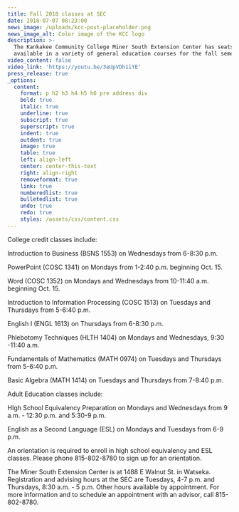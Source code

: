 ```yaml
---
title: Fall 2018 classes at SEC
date: 2018-07-07 08:23:00
news_image: /uploads/kcc-post-placeholder.png
news_image_alt: Color image of the KCC logo
description: >-
  ​The Kankakee Community College Miner South Extension Center has seats
  available in a variety of general education courses for the fall semester.
video_content: false
video_link: 'https://youtu.be/3eUpVDh1iYE'
press_release: true
_options:
  content:
    format: p h2 h3 h4 h5 h6 pre address div
    bold: true
    italic: true
    underline: true
    subscript: true
    superscript: true
    indent: true
    outdent: true
    image: true
    table: true
    left: align-left
    center: center-this-text
    right: align-right
    removeformat: true
    link: true
    numberedlist: true
    bulletedlist: true
    undo: true
    redo: true
    styles: /assets/css/content.css
---
```


College credit classes include:

Introduction to Business (BSNS 1553) on Wednesdays from 6-8:30 p.m.

PowerPoint (COSC 1341) on Mondays from 1-2:40 p.m. beginning Oct. 15.

Word (COSC 1352) on Mondays and Wednesdays from 10-11:40 a.m. beginning Oct. 15.

Introduction to Information Processing (COSC 1513) on Tuesdays and Thursdays from 5-6:40 p.m.

English I (ENGL 1613) on Thursdays from 6-8:30 p.m.

Phlebotomy Techniques (HLTH 1404) on Mondays and Wednesdays, 9:30 -11:40 a.m.

Fundamentals of Mathematics (MATH 0974) on Tuesdays and Thursdays from 5-6:40 p.m.

Basic Algebra (MATH 1414) on Tuesdays and Thursdays from 7-8:40 p.m.

Adult Education classes include:

HIgh School Equivalency Preparation on Mondays and Wednesdays from 9 a.m. - 12:30 p.m. and 5:30-9 p.m.

English as a Second Language (ESL) on Mondays and Tuesdays from 6-9 p.m.

An orientation is required to enroll in high school equivalency and ESL classes. Please phone 815-802-8780 to sign up for an orientation.

The Miner South Extension Center is at 1488 E Walnut St. in Watseka. Registration and advising hours at the SEC are Tuesdays, 4-7 p.m. and Thursdays, 8:30 a.m. - 5 p.m. Other hours available by appointment. For more information and to schedule an appointment with an advisor, call 815-802-8780.